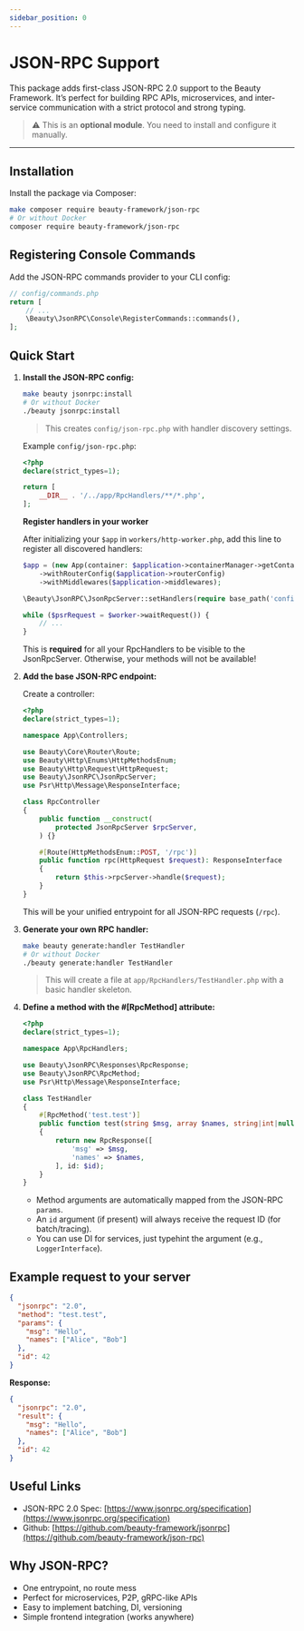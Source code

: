 ```yaml
---
sidebar_position: 0
---
```


# JSON-RPC Support

This package adds first-class JSON-RPC 2.0 support to the Beauty Framework. It’s perfect for building RPC APIs, microservices, and inter-service communication with a strict protocol and strong typing.

> ⚠️ This is an **optional module**. You need to install and configure it manually.

---

## Installation

Install the package via Composer:

```bash
make composer require beauty-framework/json-rpc
# Or without Docker
composer require beauty-framework/json-rpc
```


## Registering Console Commands

Add the JSON-RPC commands provider to your CLI config:

```php
// config/commands.php
return [
    // ...
    \Beauty\JsonRPC\Console\RegisterCommands::commands(),
];
```


## Quick Start

1. **Install the JSON-RPC config:**

   ```bash
   make beauty jsonrpc:install
   # Or without Docker
   ./beauty jsonrpc:install
   ```

   > This creates `config/json-rpc.php` with handler discovery settings.

   Example `config/json-rpc.php`:

   ```php
   <?php
   declare(strict_types=1);

   return [
       __DIR__ . '/../app/RpcHandlers/**/*.php',
   ];
   ```

   **Register handlers in your worker**

   After initializing your `$app` in `workers/http-worker.php`, add this line to register all discovered handlers:

   ```php {5}
   $app = (new App(container: $application->containerManager->getContainer()))
       ->withRouterConfig($application->routerConfig)
       ->withMiddlewares($application->middlewares);

   \Beauty\JsonRPC\JsonRpcServer::setHandlers(require base_path('config/json-rpc.php')); // <-- this is required!

   while ($psrRequest = $worker->waitRequest()) {
       // ...
   }
   ```

   This is **required** for all your RpcHandlers to be visible to the JsonRpcServer.
   Otherwise, your methods will not be available!

2. **Add the base JSON-RPC endpoint:**

   Create a controller:

   ```php
   <?php
   declare(strict_types=1);

   namespace App\Controllers;

   use Beauty\Core\Router\Route;
   use Beauty\Http\Enums\HttpMethodsEnum;
   use Beauty\Http\Request\HttpRequest;
   use Beauty\JsonRPC\JsonRpcServer;
   use Psr\Http\Message\ResponseInterface;

   class RpcController
   {
       public function __construct(
           protected JsonRpcServer $rpcServer,
       ) {}

       #[Route(HttpMethodsEnum::POST, '/rpc')]
       public function rpc(HttpRequest $request): ResponseInterface
       {
           return $this->rpcServer->handle($request);
       }
   }
   ```

   This will be your unified entrypoint for all JSON-RPC requests (`/rpc`).

3. **Generate your own RPC handler:**

   ```bash
   make beauty generate:handler TestHandler
   # Or without Docker
   ./beauty generate:handler TestHandler
   ```

   > This will create a file at `app/RpcHandlers/TestHandler.php` with a basic handler skeleton.

4. **Define a method with the #\[RpcMethod] attribute:**

   ```php
   <?php
   declare(strict_types=1);

   namespace App\RpcHandlers;

   use Beauty\JsonRPC\Responses\RpcResponse;
   use Beauty\JsonRPC\RpcMethod;
   use Psr\Http\Message\ResponseInterface;

   class TestHandler
   {
       #[RpcMethod('test.test')]
       public function test(string $msg, array $names, string|int|null $id = null): ResponseInterface
       {
           return new RpcResponse([
               'msg' => $msg,
               'names' => $names,
           ], id: $id);
       }
   }
   ```

   * Method arguments are automatically mapped from the JSON-RPC `params`.
   * An `id` argument (if present) will always receive the request ID (for batch/tracing).
   * You can use DI for services, just typehint the argument (e.g., `LoggerInterface`).


## Example request to your server

```json
{
  "jsonrpc": "2.0",
  "method": "test.test",
  "params": {
    "msg": "Hello",
    "names": ["Alice", "Bob"]
  },
  "id": 42
}
```

**Response:**

```json
{
  "jsonrpc": "2.0",
  "result": {
    "msg": "Hello",
    "names": ["Alice", "Bob"]
  },
  "id": 42
}
```


## Useful Links

* JSON-RPC 2.0 Spec: [https://www.jsonrpc.org/specification](https://www.jsonrpc.org/specification)
* Github: [https://github.com/beauty-framework/jsonrpc](https://github.com/beauty-framework/json-rpc)


## Why JSON-RPC?

* One entrypoint, no route mess
* Perfect for microservices, P2P, gRPC-like APIs
* Easy to implement batching, DI, versioning
* Simple frontend integration (works anywhere)
